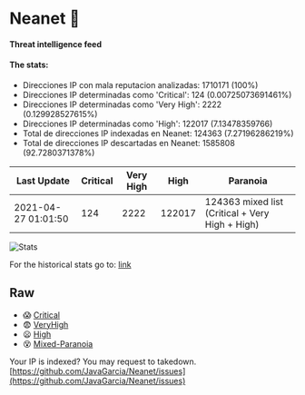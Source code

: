 # Neanet :hocho:
#### Threat intelligence feed
#### The stats:

- Direcciones IP con mala reputacion analizadas: 1710171 (100%)
- Direcciones IP determinadas como 'Critical':  124 (0.00725073691461%)
- Direcciones IP determinadas como 'Very High':  2222 (0.129928527615%)
- Direcciones IP determinadas como 'High':  122017 (7.13478359766)
- Total de direcciones IP indexadas en Neanet:  124363 (7.27196286219%)
- Total de direcciones IP descartadas en Neanet:  1585808 (92.7280371378%)

| Last Update | Critical | Very High | High | Paranoia |
| --- | --- | --- | --- | --- |
| 2021-04-27 01:01:50 | 124 | 2222 | 122017 | 124363 mixed list (Critical + Very High + High)|

![Stats](https://docs.google.com/spreadsheets/d/e/2PACX-1vSnaNMIXVabIpDJjufMlzH7poXnshF3mgd8Is1g9ytUEzVsP5my4Trn8f-xkoLLQ38xpL3HtmUexLo6/pubchart?oid=501124687&format=image)

For the historical stats go to: [link](/stats.csv)
## Raw
- :scream: [Critical](https://raw.githubusercontent.com/JavaGarcia/Neanet/master/blacklists/neanet_critical.txt)
- :fearful: [VeryHigh](https://raw.githubusercontent.com/JavaGarcia/Neanet/master/blacklists/neanet_veryHigh.txtt)
- :frowning: [High](https://raw.githubusercontent.com/JavaGarcia/Neanet/master/blacklists/neanet_high.txt)
- :dizzy_face: [Mixed-Paranoia](https://raw.githubusercontent.com/JavaGarcia/Neanet/master/blacklists/neanet_all.txt)


Your IP is indexed? You may request to takedown. [https://github.com/JavaGarcia/Neanet/issues](https://github.com/JavaGarcia/Neanet/issues)


























































































































































































































































































































































































































































































































































































































































































































































































































































































































































































































































































































































































































































































































































































































































































































































































































































































































































































































































































































































































































































































































































































































































































































































































































































































































































































































































































































































































































































































































































































































































































































































































































































































































































































































































































































































































































































































































































































































































































































































































































































































































































































































































































































































































































































































































































































































































































































































































































































































































































































































































































































































































































































































































































































































































































































































































































































































































































































































































































































































































































































































































